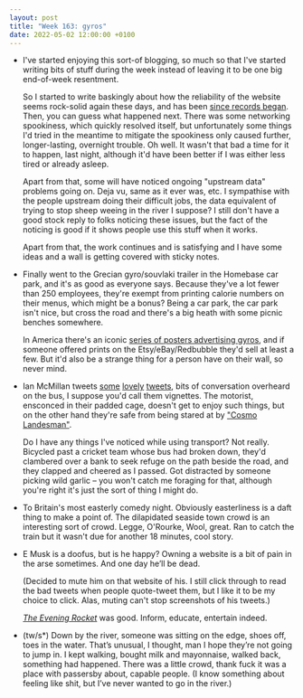 ```yaml
---
layout: post
title: "Week 163: gyros"
date: 2022-05-02 12:00:00 +0100
---
```


- I've started enjoying this sort-of blogging,
  so much so that I've started writing bits of stuff during the week instead of leaving it to be one big end-of-week resentment.

  So I started to write baskingly about
  how the reliability of the website seems rock-solid again these days,
  and has been [since records began](https://stats.uptimerobot.com/EyB85slPnq "bustimes.org status page").
  Then, you can guess what happened next. There was some networking spookiness, which quickly resolved itself, but unfortunately some things I'd tried in the meantime to mitigate the spookiness only caused further, longer-lasting, overnight trouble. Oh well. It wasn't that bad a time for it to happen, last night, although it'd have been better if I was either less tired or already asleep.

  Apart from that, some will have noticed ongoing "upstream data" problems going on. Deja vu, same as it ever was, etc.
  I sympathise with the people upstream doing their difficult jobs, the data equivalent of trying to stop sheep weeing in the river I suppose?
  I still don't have a good stock reply to folks noticing these issues, but the fact of the noticing is good if it shows people use this stuff when it works.

  Apart from that, the work continues and is satisfying and I have some ideas and a wall is getting covered with sticky notes.

- Finally went to the Grecian gyro/souvlaki trailer in the Homebase car park, and it's as good as everyone says. Because they've a lot fewer than 250 employees, they're exempt from printing calorie numbers on their menus, which might be a bonus? Being a car park, the car park isn't nice, but cross the road and there's a big heath with some picnic benches somewhere.

  In America there's an iconic [series of posters advertising <span class="caps">gyros</span>](https://twitter.com/search?q=gyros%20poster&src=typed_query), and if someone offered prints on the Etsy/eBay/Redbubble they'd sell at least a few. But it'd also be a strange thing for a person have on their wall, so never mind.

- Ian McMillan tweets [some](https://twitter.com/IMcMillan/status/1519373244515733509) [lovely](https://twitter.com/IMcMillan/status/1519375181562720262) [tweets](https://twitter.com/IMcMillan/status/1519737211738107904), bits of conversation overheard on the bus, I suppose you'd call them vignettes. The motorist, ensconced in their padded cage, doesn't get to enjoy such things, but on the other hand they're safe from being stared at by ["Cosmo Landesman"](https://twitter.com/search?q=Cosmo%20Landesman).

  Do I have any things I've noticed while using transport? Not really. Bicycled past a cricket team whose bus had broken down, they'd clambered over a bank to seek refuge on the path beside the road, and they clapped and cheered as I passed. Got distracted by someone picking wild garlic – you won't catch me foraging for that, although you're right it's just the sort of thing I might do.

- To Britain's most easterly comedy night. Obviously easterliness is a daft thing to make a point of. The dilapidated seaside town crowd is an interesting sort of crowd. Legge, O'Rourke, Wool, great. Ran to catch the train but it wasn't due for another 18 minutes, cool story.

- E Musk is a doofus, but is he happy? Owning a website is a bit of pain in the arse sometimes. And one day he’ll be dead.

  (Decided to mute him on that website of his.
  I still click through to read the bad tweets when people quote-tweet them, but I like it to be my choice to click. Alas, muting can't stop screenshots of his tweets.)

  [<cite>The Evening Rocket</cite>](https://www.bbc.co.uk/programmes/m000xdxc/episodes/guide) was good. Inform, educate, entertain indeed.

- (tw/s\*) Down by the river, someone was sitting on the edge, shoes off, toes in the water. That’s unusual, I thought, man I hope they’re not going to jump in. I kept walking, bought milk and mayonnaise, walked back, something had happened. There was a little crowd, thank fuck it was a place with passersby about, capable people. (I know something about feeling like shit, but I’ve never wanted to go in the river.)


